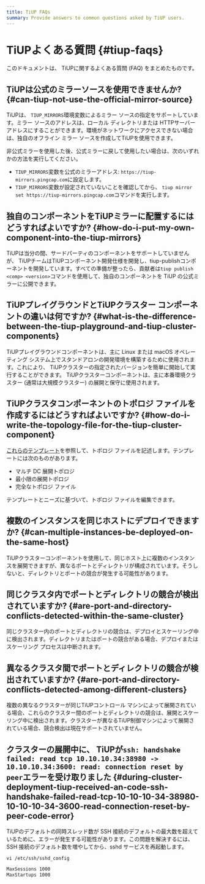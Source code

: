 ```yaml
---
title: TiUP FAQs
summary: Provide answers to common questions asked by TiUP users.
---
```


# TiUPよくある質問 {#tiup-faqs}

このドキュメントは、 TiUPに関するよくある質問 (FAQ) をまとめたものです。

## TiUPは公式のミラーソースを使用できませんか? {#can-tiup-not-use-the-official-mirror-source}

TiUPは、 `TIUP_MIRRORS`環境変数によるミラー ソースの指定をサポートしています。ミラー ソースのアドレスは、ローカル ディレクトリまたは HTTPサーバーアドレスにすることができます。環境がネットワークにアクセスできない場合は、独自のオフライン ミラー ソースを作成してTiUPを使用できます。

非公式ミラーを使用した後、公式ミラーに戻して使用したい場合は、次のいずれかの方法を実行してください。

-   `TIUP_MIRRORS`変数を公式のミラーアドレス: `https://tiup-mirrors.pingcap.com`に設定します。
-   `TIUP_MIRRORS`変数が設定されていないことを確認してから、 `tiup mirror set https://tiup-mirrors.pingcap.com`コマンドを実行します。

## 独自のコンポーネントをTiUPミラーに配置するにはどうすればよいですか? {#how-do-i-put-my-own-component-into-the-tiup-mirrors}

TiUPは当分の間、サードパーティのコンポーネントをサポートしていませんが、 TiUPチームはTiUPコンポーネント開発仕様を開発し、tiup-publishコンポーネントを開発しています。すべての準備が整ったら、貢献者は`tiup publish <comp> <version>`コマンドを使用して、独自のコンポーネントを TiUP の公式ミラーに公開できます。

## TiUPプレイグラウンドとTiUPクラスター コンポーネントの違いは何ですか? {#what-is-the-difference-between-the-tiup-playground-and-tiup-cluster-components}

TiUPプレイグラウンドコンポーネントは、主に Linux または macOS オペレーティング システム上でスタンドアロンの開発環境を構築するために使用されます。これにより、 TiUPクラスターの指定されたバージョンを簡単に開始して実行することができます。 TiUPクラスターコンポーネントは、主に本番環境クラスター (通常は大規模クラスター) の展開と保守に使用されます。

## TiUPクラスタコンポーネントのトポロジ ファイルを作成するにはどうすればよいですか? {#how-do-i-write-the-topology-file-for-the-tiup-cluster-component}

[これらのテンプレート](https://github.com/pingcap/tiup/tree/master/embed/examples/cluster)を参照して、トポロジ ファイルを記述します。テンプレートには次のものがあります。

-   マルチ DC 展開トポロジ
-   最小限の展開トポロジ
-   完全なトポロジ ファイル

テンプレートとニーズに基づいて、トポロジ ファイルを編集できます。

## 複数のインスタンスを同じホストにデプロイできますか? {#can-multiple-instances-be-deployed-on-the-same-host}

TiUPクラスターコンポーネントを使用して、同じホスト上に複数のインスタンスを展開できますが、異なるポートとディレクトリが構成されています。そうしないと、ディレクトリとポートの競合が発生する可能性があります。

## 同じクラスタ内でポートとディレクトリの競合が検出されていますか? {#are-port-and-directory-conflicts-detected-within-the-same-cluster}

同じクラスター内のポートとディレクトリの競合は、デプロイとスケーリング中に検出されます。ディレクトリまたはポートの競合がある場合、デプロイまたはスケーリング プロセスは中断されます。

## 異なるクラスタ間でポートとディレクトリの競合が検出されていますか? {#are-port-and-directory-conflicts-detected-among-different-clusters}

複数の異なるクラスターが同じTiUPコントロール マシンによって展開されている場合、これらのクラスター間のポートとディレクトリの競合は、展開とスケーリング中に検出されます。クラスターが異なるTiUP制御マシンによって展開されている場合、競合検出は現在サポートされていません。

## クラスターの展開中に、 TiUPが<code>ssh: handshake failed: read tcp 10.10.10.34:38980 -&gt; 10.10.10.34:3600: read: connection reset by peer</code>エラーを受け取りました {#during-cluster-deployment-tiup-received-an-code-ssh-handshake-failed-read-tcp-10-10-10-34-38980-10-10-10-34-3600-read-connection-reset-by-peer-code-error}

TiUPのデフォルトの同時スレッド数が SSH 接続のデフォルトの最大数を超えているために、エラーが発生する可能性があります。この問題を解決するには、SSH 接続のデフォルト数を増やしてから、sshd サービスを再起動します。


```shell
vi /etc/ssh/sshd_config
```

```bash
MaxSessions 1000
MaxStartups 1000
```
